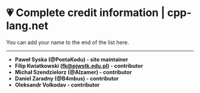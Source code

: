 # 💗 Complete credit information | cpp-lang.net

You can add your name to the end of the list here.

<hr/>

- **Paweł Syska (@PoetaKodu) - site maintainer**
- **Filip Kwiatkowski (fk@pjwstk.edu.pl) - contributor**
- **Michał Szendzielorz (@Alzamer) - contributor**
- **Daniel Zaradny (@B4mbus) - contributor**
- **Oleksandr Volkodav - contributor**